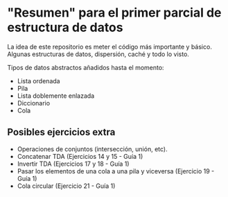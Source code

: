 # "Resumen" para el primer parcial de estructura de datos
La idea de este repositorio es meter el código más importante y básico. Algunas estructuras de 
datos, dispersión, caché y todo lo visto.

Tipos de datos abstractos añadidos hasta el momento:
- Lista ordenada
- Pila
- Lista doblemente enlazada
- Diccionario
- Cola

## Posibles ejercicios extra
- Operaciones de conjuntos (intersección, unión, etc).
- Concatenar TDA (Ejercicios 14 y 15 - Guía 1)
- Invertir TDA (Ejercicios 17 y 18 - Guía 1)
- Pasar los elementos de una cola a una pila y viceversa (Ejercicio 19 - Guía 1)
- Cola circular (Ejercicio 21 - Guía 1)